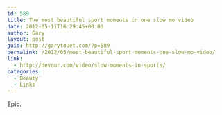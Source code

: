 ```yaml
---
id: 589
title: The most beautiful sport moments in one slow mo video
date: 2012-05-11T16:29:45+00:00
author: Gary
layout: post
guid: http://garytouet.com/?p=589
permalink: /2012/05/most-beautiful-sport-moments-one-slow-mo-video/
link:
  - http://devour.com/video/slow-moments-in-sports/
categories:
  - Beauty
  - Links
---
```


Epic.
